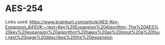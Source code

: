 # AES-254

Links used:
https://www.brainkart.com/article/AES-Key-Expansion_8410/#:~:text=Key%20Expansion%20Algorithm-,The%20AES%20key%20expansion%20algorithm%20takes%20as%20input%20a%20four,next%20page%20describes%20the%20expansion
